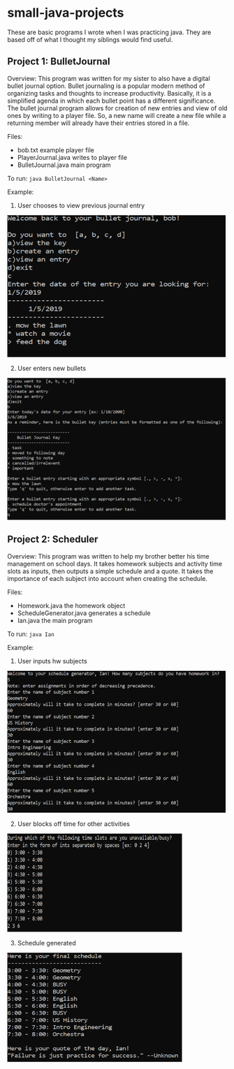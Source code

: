 # small-java-projects
These are basic programs I wrote when I was practicing java. They are based off of what I thought my siblings would find useful.

## Project 1: BulletJournal
Overview: This program was written for my sister to also have a digital bullet journal option. Bullet journaling is a popular modern method of organizing tasks and thoughts to increase productivity. Basically, it is a simplified agenda in which each bullet point has a different significance.
The bullet journal program allows for creation of new entries and view of old ones by writing to a player file. So, a new name will create a new file while a returning member will already have their entries stored in a file.

Files: 
* bob.txt example player file
* PlayerJournal.java writes to player file
* BulletJournal.java main program

To run: `java BulletJournal <Name>`

Example:

1. User chooses to view previous journal entry
<img src="https://github.com/eea15/small-java-projects/blob/master/BulletJournal/view.PNG?raw=true" width="500" height="325">

2. User enters new bullets
<img src="https://github.com/eea15/small-java-projects/blob/master/BulletJournal/entry.PNG" width="500" height="325">

## Project 2: Scheduler
Overview: This program was written to help my brother better his time management on school days. It takes homework subjects and activity time slots as inputs, then outputs a simple schedule and a quote. It takes the importance of each subject into account when creating the schedule.

Files:
* Homework.java the homework object
* ScheduleGenerator.java generates a schedule
* Ian.java the main program

To run: `java Ian`

Example:

1. User inputs hw subjects
<img src="https://github.com/eea15/small-java-projects/blob/master/Scheduler/subjects.PNG?raw=true" width="500" height="325">

2. User blocks off time for other activities
<img src="https://github.com/eea15/small-java-projects/blob/master/Scheduler/busy.PNG?raw=true" width="400" height="225">

3. Schedule generated
<img src="https://github.com/eea15/small-java-projects/blob/master/Scheduler/final.PNG?raw=true" width="400" height="250">
